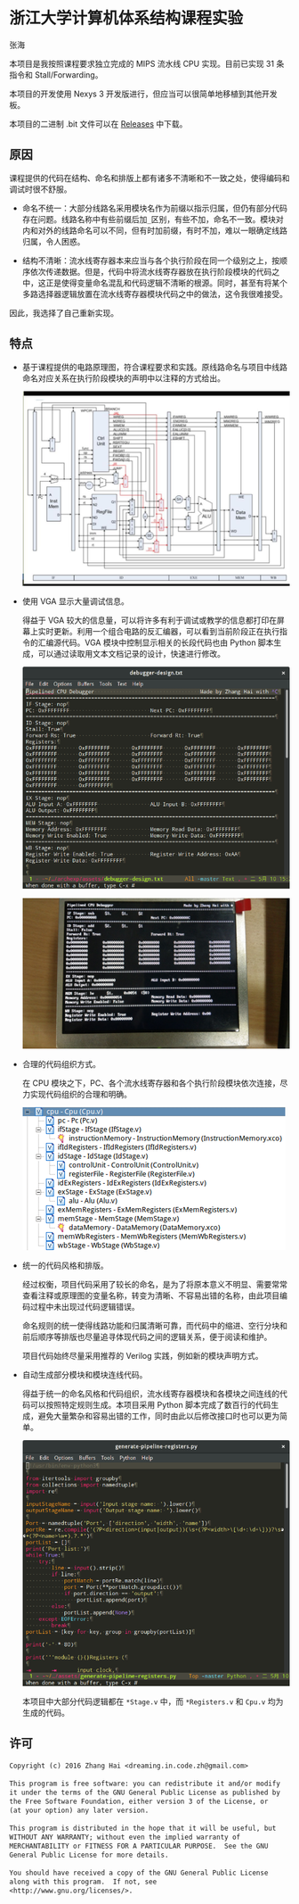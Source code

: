 # 浙江大学计算机体系结构课程实验

张海

本项目是我按照课程要求独立完成的 MIPS 流水线 CPU 实现。目前已实现 31 条指令和 Stall/Forwarding。

本项目的开发使用 Nexys 3 开发版进行，但应当可以很简单地移植到其他开发板。

本项目的二进制 .bit 文件可以在 [Releases](https://github.com/DreaminginCodeZH/archexp/releases/) 中下载。

## 原因

课程提供的代码在结构、命名和排版上都有诸多不清晰和不一致之处，使得编码和调试时很不舒服。

- 命名不统一：大部分线路名采用模块名作为前缀以指示归属，但仍有部分代码存在问题。线路名称中有些前缀后加`_`区别，有些不加，命名不一致。模块对内和对外的线路命名可以不同，但有时加前缀，有时不加，难以一眼确定线路归属，令人困惑。

- 结构不清晰：流水线寄存器本来应当与各个执行阶段在同一个级别之上，按顺序依次传递数据。但是，代码中将流水线寄存器放在执行阶段模块的代码之中，这正是使得变量命名混乱和代码逻辑不清晰的根源。同时，甚至有将某个多路选择器逻辑放置在流水线寄存器模块代码之中的做法，这令我很难接受。

因此，我选择了自己重新实现。

## 特点

- 基于课程提供的电路原理图，符合课程要求和实践。原线路命名与项目中线路命名对应关系在执行阶段模块的声明中以注释的方式给出。

    ![流水线 CPU 原理图](assets/readme/schematic.png)

- 使用 VGA 显示大量调试信息。

    得益于 VGA 较大的信息量，可以将许多有利于调试或教学的信息都打印在屏幕上实时更新。利用一个组合电路的反汇编器，可以看到当前阶段正在执行指令的汇编源代码。VGA 模块中控制显示相关的长段代码也由 Python 脚本生成，可以通过读取用文本文档记录的设计，快速进行修改。

    ![VGA 调试设计图](assets/readme/debugger-design.png)

    ![VGA 调试实现效果](assets/readme/debugger.jpg)

- 合理的代码组织方式。

    在 CPU 模块之下，PC、各个流水线寄存器和各个执行阶段模块依次连接，尽力实现代码组织的合理和明确。

    ![CPU 代码组织结构](assets/readme/organization.png)

- 统一的代码风格和排版。

    经过权衡，项目代码采用了较长的命名，是为了将原本意义不明显、需要常常查看注释或原理图的变量名称，转变为清晰、不容易出错的名称，由此项目编码过程中未出现过代码逻辑错误。

    命名规则的统一使得线路功能和归属清晰可靠，而代码中的缩进、空行分块和前后顺序等排版也尽量追寻体现代码之间的逻辑关系，便于阅读和维护。

    项目代码始终尽量采用推荐的 Verilog 实践，例如新的模块声明方式。

- 自动生成部分模块和模块连线代码。

    得益于统一的命名风格和代码组织，流水线寄存器模块和各模块之间连线的代码可以按照特定规则生成。本项目采用 Python 脚本完成了数百行的代码生成，避免大量繁杂和容易出错的工作，同时由此以后修改接口时也可以更为简单。

    ![流水线寄存器代码生成脚本](assets/readme/code-generation.png)

    本项目中大部分代码逻辑都在 `*Stage.v` 中，而 `*Registers.v` 和 `Cpu.v` 均为生成的代码。

## 许可

```
Copyright (c) 2016 Zhang Hai <dreaming.in.code.zh@gmail.com>

This program is free software: you can redistribute it and/or modify
it under the terms of the GNU General Public License as published by
the Free Software Foundation, either version 3 of the License, or
(at your option) any later version.

This program is distributed in the hope that it will be useful, but
WITHOUT ANY WARRANTY; without even the implied warranty of
MERCHANTABILITY or FITNESS FOR A PARTICULAR PURPOSE.  See the GNU
General Public License for more details.

You should have received a copy of the GNU General Public License
along with this program.  If not, see
<http://www.gnu.org/licenses/>.
```

